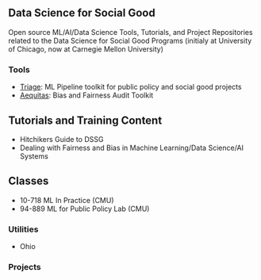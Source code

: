 ## Data Science for Social Good
Open source ML/AI/Data Science Tools, Tutorials, and Project Repositories related to the Data Science for Social Good Programs (initialy at University of Chicago, now at Carnegie Mellon University)

### Tools
- [Triage](triage): ML Pipeline toolkit for public policy and social good projects
- [Aequitas](aequitas): Bias and Fairness Audit Toolkit 

## Tutorials and Training Content
- Hitchikers Guide to DSSG
- Dealing with Fairness and Bias in Machine Learning/Data Science/AI Systems

## Classes
- 10-718 ML In Practice (CMU)
- 94-889 ML for Public Policy Lab (CMU)


### Utilities
- Ohio


### Projects

<!--

**Here are some ideas to get you started:**

🙋‍♀️ A short introduction - what is your organization all about?
🌈 Contribution guidelines - how can the community get involved?
👩‍💻 Useful resources - where can the community find your docs? Is there anything else the community should know?
🍿 Fun facts - what does your team eat for breakfast?
🧙 Remember, you can do mighty things with the power of [Markdown](https://docs.github.com/github/writing-on-github/getting-started-with-writing-and-formatting-on-github/basic-writing-and-formatting-syntax)
-->
